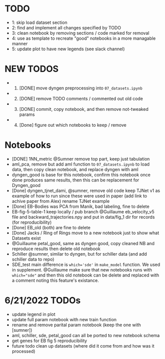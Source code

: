 # TODO
- 1: skip load dataset section
- 2: find and implement all changes specified by TODO
- 3: clean notebook by removing sections / code marked for removal
- 4: use as template to recreate "good" notebooks in a more managable manner
- 5: update plot to have new legends (see slack channel)

# NEW TODOS
- 1. [DONE] move dyngen preprocessing into `07_datasets.ipynb`
- 2. [DONE] remove TODO comments / commented out old code
- 3. [DONE] commit, copy notebook, and then remove not-tweaked params
- 4. [Done] figure out which notebooks to keep / remove

# Notebooks
- [DONE] 1NN_metric @Sumner remove top part, keep just tabulation
- aml_pca, remove but add aml function to `07_datasets.ipynb` to load data, then copy clean notebook, and replace dyngen with aml
- dyngen_good is base for this notebook, confirm this notebook once done produces same results, then this can be replacement for Dyngen_good
- [Done] dyngen_tjnet_dami, @sumner, remove old code keep TJNet v1 as example of how to run since these were used in paper (add link to achive paper from Alex) rename TJNet  example
- [Done] EB-Bodies was PCA from Manik, bad labeling, fine to delete
- EB-fig-5-table-1 keep locally / pub branch @Guillaume eb_velocity_v5 file and backward_trajectories.npy and put in data/fig_1 dir for records (for reproducibility)
- [Done] EB_old (both) are fine to delete
- [Done] Jacks / Ring of Rings move to a new notebook just to show what Datasets exist
- @Guillaume petal_good, same as dyngen good, copy cleaned NB and reproduce results then delete old notebook
- Schiller @sumner, similar to dyngen, but for schiller data (and add schiller data to repo)
- SDE_test main difference is `which='sde'` in `make_model` function. We used in supplement. @Guillaume make sure that new notebooks runs with `which="sde"` and then this old notebook can be delete and replaced with a comment noting this feature's existance.

# 6/21/2022 TODOs
- update legend in plot
- update full param notebook with new train function
- rename and remove parital param notebook (keep the one with [sumner])
- aml, schiller, sde, petal_good can all be ported to new notebook schema
- get genes for EB fig 5 reproducibility
- future todo clean up datasets (where did it come from and how was it processed)

